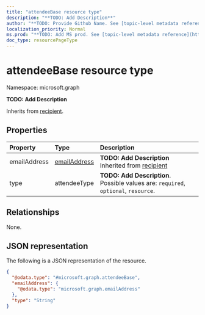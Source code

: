 ```yaml
---
title: "attendeeBase resource type"
description: "**TODO: Add Description**"
author: "**TODO: Provide Github Name. See [topic-level metadata reference](https://msgo.azurewebsites.net/add/document/guidelines/metadata.html#topic-level-metadata)**"
localization_priority: Normal
ms.prod: "**TODO: Add MS prod. See [topic-level metadata reference](https://msgo.azurewebsites.net/add/document/guidelines/metadata.html#topic-level-metadata)**"
doc_type: resourcePageType
---
```


# attendeeBase resource type


Namespace: microsoft.graph

**TODO: Add Description**


Inherits from [recipient](../resources/recipient.md).

## Properties
|Property|Type|Description|
|:---|:---|:---|
|emailAddress|[emailAddress](../resources/emailaddress.md)|**TODO: Add Description** Inherited from [recipient](../resources/recipient.md)|
|type|attendeeType|**TODO: Add Description**. Possible values are: `required`, `optional`, `resource`.|

## Relationships
None.

## JSON representation
The following is a JSON representation of the resource.
<!-- {
  "blockType": "resource",
  "@odata.type": "microsoft.graph.attendeeBase"
}
-->
``` json
{
  "@odata.type": "#microsoft.graph.attendeeBase",
  "emailAddress": {
    "@odata.type": "microsoft.graph.emailAddress"
  },
  "type": "String"
}
```

